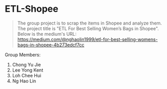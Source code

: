 # ETL-Shopee
> The group project is to scrap the items in Shopee and analyze them. The project title is "ETL For Best Selling Women’s Bags in Shopee". Below is the medium's URL:  
https://medium.com/@nghaolin1999/etl-for-best-selling-womens-bags-in-shopee-4b273edcf7cc

Group Members:
1. Chong Yu Jie
2. Lee Yong Kent
3. Loh Chee Hui
4. Ng Hao Lin



